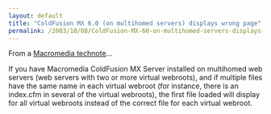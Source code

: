 ```yaml
---
layout: default
title: "ColdFusion MX 6.0 (on multihomed servers) displays wrong page"
permalink: /2003/10/08/ColdFusion-MX-60-on-multihomed-servers-displays-wrong-page/
---
```


<P>From a <A class="" href="http://www.macromedia.com/support/coldfusion/ts/documents/tn18258.htm" target=_blank>Macromedia technote</A>...</P>
<P>If you have Macromedia ColdFusion MX Server installed on multihomed web servers (web servers with two or more virtual webroots), and if multiple files have the same name in each virtual webroot (for instance, there is an index.cfm in several of the virtual webroots), the first file loaded will display for all virtual webroots instead of the correct file for each virtual webroot.</P>